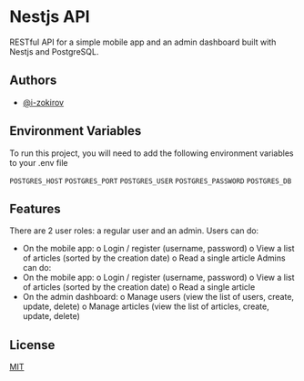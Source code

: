 # Nestjs API

RESTful API for a simple mobile app and an admin dashboard built with Nestjs and PostgreSQL.

## Authors

- [@i-zokirov](https://github.com/i-zokirov)

## Environment Variables

To run this project, you will need to add the following environment variables to your .env file

`POSTGRES_HOST`
`POSTGRES_PORT`
`POSTGRES_USER`
`POSTGRES_PASSWORD`
`POSTGRES_DB`

## Features

There are 2 user roles: a regular user and an admin.
Users can do:

- On the mobile app:
  o Login / register (username, password)
  o View a list of articles (sorted by the creation date)
  o Read a single article
  Admins can do:
- On the mobile app:
  o Login / register (username, password)
  o View a list of articles (sorted by the creation date)
  o Read a single article
- On the admin dashboard:
  o Manage users (view the list of users, create, update, delete)
  o Manage articles (view the list of articles, create, update, delete)

## License

[MIT](https://choosealicense.com/licenses/mit/)
